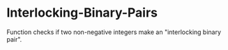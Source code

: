 # Interlocking-Binary-Pairs
Function checks if two non-negative integers make an "interlocking binary pair".
